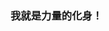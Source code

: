 <!-- ![我就是力量的化身](https://toyohime.oss-cn-shanghai.aliyuncs.com/static/c037066d19604cc48963dfaa8521813f.gif)
![我就是力量的化身](https://toyohime.oss-cn-shanghai.aliyuncs.com/static/c037066d19604cc48963dfaa8521813f.gif)
![我就是力量的化身](https://toyohime.oss-cn-shanghai.aliyuncs.com/static/c037066d19604cc48963dfaa8521813f.gif)
 -->
### 我就是力量的化身！
<!---
heheking/heheking is a ✨ special ✨ repository because its `README.md` (this file) appears on your GitHub profile.
You can click the Preview link to take a look at your changes.
--->
